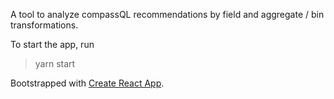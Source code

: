 A tool to analyze compassQL recommendations by field and aggregate / bin transformations.

To start the app, run

> yarn start

Bootstrapped with [Create React App](https://github.com/facebookincubator/create-react-app).